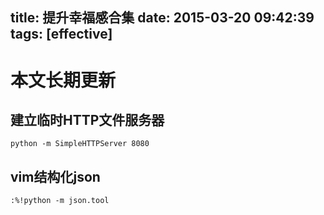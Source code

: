 title: 提升幸福感合集
date: 2015-03-20 09:42:39
tags: [effective]
---
# 本文长期更新

## 建立临时HTTP文件服务器
```
python -m SimpleHTTPServer 8080
```

## vim结构化json
```
:%!python -m json.tool
```

